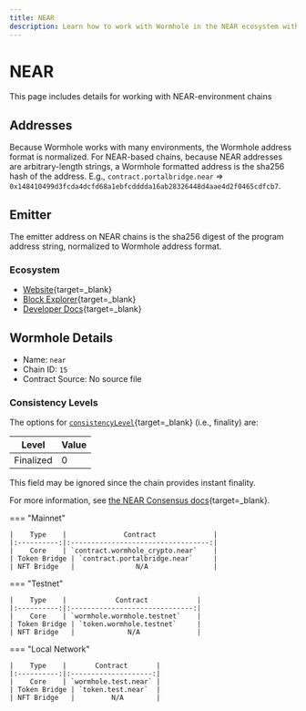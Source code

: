 ```yaml
---
title: NEAR
description: Learn how to work with Wormhole in the NEAR ecosystem with tools, address formats, contract details, and finality levels for various environments.
---
```


# NEAR

This page includes details for working with NEAR-environment chains

## Addresses

Because Wormhole works with many environments, the Wormhole address format is normalized. For NEAR-based chains, because NEAR addresses are arbitrary-length strings, a Wormhole formatted address is the sha256 hash of the address. E.g., `contract.portalbridge.near` => `0x148410499d3fcda4dcfd68a1ebfcdddda16ab28326448d4aae4d2f0465cdfcb7`.

## Emitter 

The emitter address on NEAR chains is the sha256 digest of the program address string, normalized to Wormhole address format.

### Ecosystem

- [Website](https://near.org/){target=_blank}
- [Block Explorer](https://nearblocks.io/){target=_blank}
- [Developer Docs](https://docs.near.org/){target=_blank}

## Wormhole Details

- Name: `near`
- Chain ID: `15`
- Contract Source: No source file

### Consistency Levels

The options for [`consistencyLevel`](/docs/build/reference/consistency-levels/){target=\_blank} (i.e., finality) are:

|Level|Value|
|-----|-----|
|Finalized|0|

This field may be ignored since the chain provides instant finality.

For more information, see [the NEAR Consensus docs](https://nomicon.io/ChainSpec/Consensus){target=_blank}.

=== "Mainnet"

	|    Type    |              Contract              |
	|:----------:|:----------------------------------:|
	|    Core    | `contract.wormhole_crypto.near`    |
	| Token Bridge | `contract.portalbridge.near`     |
	| NFT Bridge   |               N/A                |

=== "Testnet"

	|    Type    |            Contract            |
	|:----------:|:------------------------------:|
	|    Core    | `wormhole.wormhole.testnet`    |
	| Token Bridge | `token.wormhole.testnet`     |
	| NFT Bridge   |             N/A              |

=== "Local Network"

	|    Type    |       Contract       |
	|:----------:|:--------------------:|
	|    Core    | `wormhole.test.near` |
	| Token Bridge | `token.test.near`  |
	| NFT Bridge   |         N/A        |